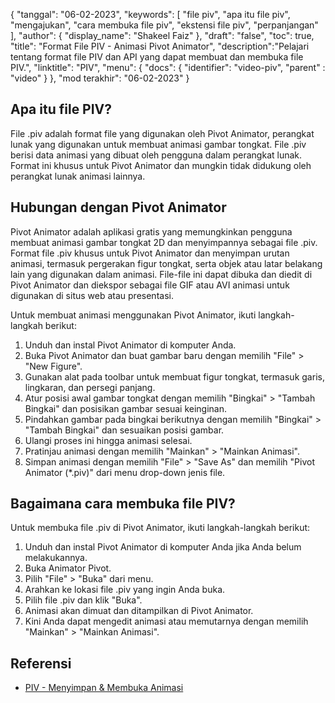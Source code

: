 {
"tanggal": "06-02-2023",
  "keywords": [
"file piv",
"apa itu file piv",
"mengajukan",
"cara membuka file piv",
"ekstensi file piv",
"perpanjangan"
],
  "author": {
"display_name": "Shakeel Faiz"
},
"draft": "false",
"toc": true,
"title": "Format File PIV - Animasi Pivot Animator",
  "description":"Pelajari tentang format file PIV dan API yang dapat membuat dan membuka file PIV.",
"linktitle": "PIV",
  "menu": {
    "docs": {
      "identifier": "video-piv",
"parent" : "video"
}
},
"mod terakhir": "06-02-2023"
}

## Apa itu file PIV?

File .piv adalah format file yang digunakan oleh Pivot Animator, perangkat lunak yang digunakan untuk membuat animasi gambar tongkat. File .piv berisi data animasi yang dibuat oleh pengguna dalam perangkat lunak. Format ini khusus untuk Pivot Animator dan mungkin tidak didukung oleh perangkat lunak animasi lainnya.

## Hubungan dengan Pivot Animator

Pivot Animator adalah aplikasi gratis yang memungkinkan pengguna membuat animasi gambar tongkat 2D dan menyimpannya sebagai file .piv. Format file .piv khusus untuk Pivot Animator dan menyimpan urutan animasi, termasuk pergerakan figur tongkat, serta objek atau latar belakang lain yang digunakan dalam animasi. File-file ini dapat dibuka dan diedit di Pivot Animator dan diekspor sebagai file GIF atau AVI animasi untuk digunakan di situs web atau presentasi.

Untuk membuat animasi menggunakan Pivot Animator, ikuti langkah-langkah berikut:

1. Unduh dan instal Pivot Animator di komputer Anda.
2. Buka Pivot Animator dan buat gambar baru dengan memilih "File" > "New Figure".
3. Gunakan alat pada toolbar untuk membuat figur tongkat, termasuk garis, lingkaran, dan persegi panjang.
4. Atur posisi awal gambar tongkat dengan memilih "Bingkai" > "Tambah Bingkai" dan posisikan gambar sesuai keinginan.
5. Pindahkan gambar pada bingkai berikutnya dengan memilih "Bingkai" > "Tambah Bingkai" dan sesuaikan posisi gambar.
6. Ulangi proses ini hingga animasi selesai.
7. Pratinjau animasi dengan memilih "Mainkan" > "Mainkan Animasi".
8. Simpan animasi dengan memilih "File" > "Save As" dan memilih "Pivot Animator (*.piv)" dari menu drop-down jenis file.

## Bagaimana cara membuka file PIV?

Untuk membuka file .piv di Pivot Animator, ikuti langkah-langkah berikut:

1. Unduh dan instal Pivot Animator di komputer Anda jika Anda belum melakukannya.
2. Buka Animator Pivot.
3. Pilih "File" > "Buka" dari menu.
4. Arahkan ke lokasi file .piv yang ingin Anda buka.
5. Pilih file .piv dan klik "Buka".
6. Animasi akan dimuat dan ditampilkan di Pivot Animator.
7. Kini Anda dapat mengedit animasi atau memutarnya dengan memilih "Mainkan" > "Mainkan Animasi".

## Referensi
* [PIV - Menyimpan & Membuka Animasi](https://pivotanimator.net/help4-2/saving___opening_animations.htm)

